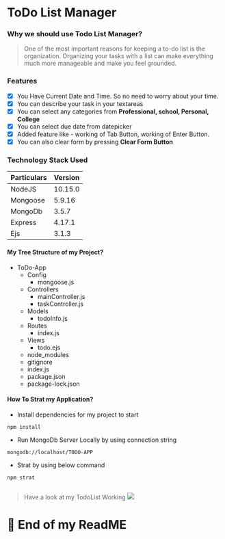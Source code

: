 # ToDo List Manager

### Why we should use Todo List Manager?
> One of the most important reasons for keeping a to-do list is the organization. Organizing your tasks with a list can make everything much more manageable and make you feel grounded.

### Features
- [x] You Have Current Date and Time. So no need to worry about your time.
- [x] You can describe your task in your textareas
- [x] You can select any categories from **Professional, school, Personal, College**
- [x] You can select due date from datepicker
- [x] Added feature like - working of Tab Button, working of Enter Button.
- [x] You can also clear form by pressing **Clear Form Button**

### Technology Stack Used

Particulars | Version
----------- | ---------
NodeJS | 10.15.0    
Mongoose | 5.9.16
MongoDb | 3.5.7
Express| 4.17.1
Ejs | 3.1.3


#### My Tree Structure of my Project?

*  ToDo-App
   - Config 
     - mongoose.js
   - Controllers
     - mainController.js
     - taskController.js
   - Models
     - todoInfo.js 
   - Routes
     - index.js 
   - Views 
     - todo.ejs 
   - node_modules
   - gitignore
   - index.js
   - package.json
   - package-lock.json
   


#### How To Strat my Application?

* Install dependencies for my project to start
```
npm install

```
* Run MongoDb Server Locally by using connection string
```
mongodb://localhost/TODO-APP

```
* Strat by using below command
```
npm strat 
 
```

> Have a look at my TodoList Working
![](dsa.gif)


# :eyes: End of my ReadME

